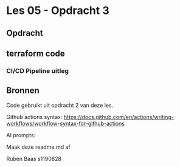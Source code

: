# Les 05 - Opdracht 3

## Opdracht

## terraform code

### CI/CD Pipeline uitleg


## Bronnen
Code gebruikt uit opdracht 2 van deze les.

Github actions syntax:
https://docs.github.com/en/actions/writing-workflows/workflow-syntax-for-github-actions

AI prompts:

Maak deze readme.md af


Ruben Baas s1190828